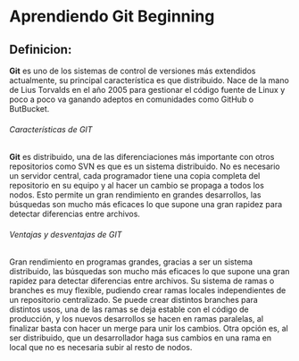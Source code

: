 # Aprendiendo Git Beginning

## Definicion: 
**Git** es uno de los sistemas de control de versiones más extendidos actualmente, su principal característica es que distribuido. Nace de la mano de Lius Torvalds en el año 2005 para gestionar el código fuente de Linux y poco a poco va ganando adeptos en comunidades como GitHub o ButBucket.

######  Características de GIT
**Git** es distribuido, una de las diferenciaciones más importante con otros repositorios como SVN es que es un sistema distribuido. No es necesario un servidor central, cada programador tiene una copia completa del repositorio en su equipo y al hacer un cambio se propaga a todos los nodos. Esto permite un gran rendimiento en grandes desarrollos, las búsquedas son mucho más eficaces lo que supone una gran rapidez para detectar diferencias entre archivos.

###### Ventajas y desventajas de GIT
Gran rendimiento en programas grandes, gracias a ser un sistema distribuido, las búsquedas son mucho más eficaces lo que supone una gran rapidez para detectar diferencias entre archivos.
Su sistema de ramas o branches es muy flexible, pudiendo crear ramas locales independientes de un repositorio centralizado. Se puede crear distintos branches para distintos usos, una de las ramas se deja estable con el código de producción, y los nuevos desarrollos se hacen en ramas paralelas, al finalizar basta con hacer un merge para unir los cambios. Otra opción es, al ser distribuido, que un desarrollador haga sus cambios en una rama en local que no es necesaria subir al resto de nodos.
